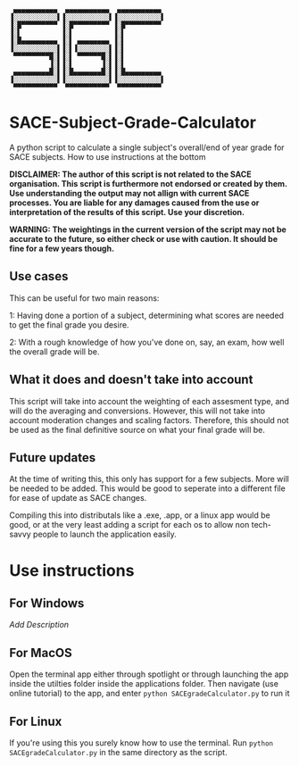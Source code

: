 
     ▄▄▄▄▄▄▄▄▄▄▄  ▄▄▄▄▄▄▄▄▄▄▄  ▄▄▄▄▄▄▄▄▄▄▄
    ▐░░░░░░░░░░░▌▐░░░░░░░░░░░▌▐░░░░░░░░░░░▌
    ▐░█▀▀▀▀▀▀▀▀▀ ▐░█▀▀▀▀▀▀▀▀▀ ▐░█▀▀▀▀▀▀▀▀▀
    ▐░▌          ▐░▌          ▐░▌
    ▐░█▄▄▄▄▄▄▄▄▄ ▐░▌ ▄▄▄▄▄▄▄▄ ▐░▌
    ▐░░░░░░░░░░░▌▐░▌▐░░░░░░░░▌▐░▌
     ▀▀▀▀▀▀▀▀▀█░▌▐░▌ ▀▀▀▀▀▀█░▌▐░▌
              ▐░▌▐░▌       ▐░▌▐░▌
     ▄▄▄▄▄▄▄▄▄█░▌▐░█▄▄▄▄▄▄▄█░▌▐░█▄▄▄▄▄▄▄▄▄
    ▐░░░░░░░░░░░▌▐░░░░░░░░░░░▌▐░░░░░░░░░░░▌
     ▀▀▀▀▀▀▀▀▀▀▀  ▀▀▀▀▀▀▀▀▀▀▀  ▀▀▀▀▀▀▀▀▀▀▀

# SACE-Subject-Grade-Calculator
A python script to calculate a single subject's overall/end of year grade for SACE subjects. How to use instructions at the bottom

**DISCLAIMER: The author of this script is not related to the SACE organisation. This script is furthermore not endorsed or created by them. Use understanding the output may not allign with current SACE processes. You are liable for any damages caused from the use or interpretation of the results of this script. Use your discretion.**

**WARNING: The weightings in the current version of the script may not be accurate to the future, so either check or use with caution. It should be fine for a few years though.**

## Use cases
This can be useful for two main reasons:

1: Having done a portion of a subject, determining what scores are needed to get the final grade you desire.

2: With a rough knowledge of how you've done on, say, an exam, how well the overall grade will be.

## What it does and doesn't take into account
This script will take into account the weighting of each assesment type, and will do the averaging and conversions. However, this will not take into account moderation changes and scaling factors. Therefore, this should not be used as the final definitive source on what your final grade will be.

## Future updates
At the time of writing this, this only has support for a few subjects. More will be needed to be added. This would be good to seperate into a different file for ease of update as SACE changes. 

Compiling this into distributals like a .exe, .app, or a linux app would be good, or at the very least adding a script for each os to allow non tech-savvy people to launch the application easily.


# Use instructions

## For Windows
*Add Description*

## For MacOS
Open the terminal app either through spotlight or through launching the app inside the utilties folder inside the applications folder. Then navigate (use online tutorial) to the app, and enter `python SACEgradeCalculator.py` to run it

## For Linux
If you're using this you surely know how to use the terminal. Run `python SACEgradeCalculator.py` in the same directory as the script.
